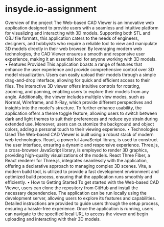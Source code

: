 # insyde.io-assignment
Overview of the project
The Web-based CAD Viewer is an innovative web application designed to provide users with a
seamless and intuitive platform for visualizing and interacting with 3D models. Supporting both
STL and OBJ file formats, this application caters to the needs of engineers, designers, and
hobbyists who require a reliable tool to view and manipulate 3D models directly in their web
browser. By leveraging modern web technologies, the CAD Viewer ensures a smooth and
responsive user experience, making it an essential tool for anyone working with 3D models.
• Features Provided
This application boasts a range of features that enhance the user experience and provide
comprehensive control over 3D model visualization. Users can easily upload their models through
a simple drag-and-drop interface, allowing for quick and eﬃcient access to their files. The
interactive 3D viewer oﬀers intuitive controls for rotating, zooming, and panning, enabling users to
explore their models from any angle. Additionally, the viewer includes multiple view modes, such
as Normal, Wireframe, and X-Ray, which provide diﬀerent perspectives and insights into the
model's structure. To further enhance usability, the application oﬀers a theme toggle feature,
allowing users to switch between dark and light themes to suit their preferences and reduce eye
strain during extended use. Moreover, users can customize the background and object colors,
adding a personal touch to their viewing experience.
• Technologies Used
The Web-based CAD Viewer is built using a robust stack of modern web technologies. React, a
powerful JavaScript library, is used to construct the user interface, ensuring a dynamic and
responsive experience. Three.js, a cross-browser JavaScript library, is employed to render 3D
graphics, providing high-quality visualizations of the models. React Three Fiber, a React renderer
for Three.js, integrates seamlessly with the application, oﬀering a declarative approach to
managing complex 3D scenes. Vite, a modern build tool, is utilized to provide a fast development
environment and optimized build process, ensuring that the application runs smoothly and
eﬃciently.
• How to Getting Started
To get started with the Web-based CAD Viewer, users can clone the repository from GitHub and
install the necessary dependencies. The application can be run locally using the development
server, allowing users to explore its features and capabilities. Detailed instructions are provided to
guide users through the setup process, ensuring a hassle-free experience. Once the application is
running, users can navigate to the specified local URL to access the viewer and begin uploading
and interacting with their 3D models.

